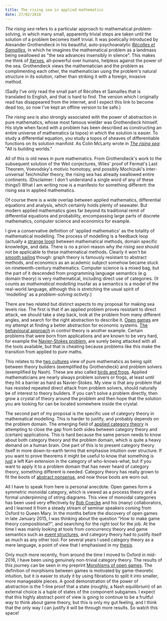 ```yaml
---
title: The rising sea in applied mathematics
date: 27/02/2018
---
```


*The rising sea* refers to a particular approach to mathematical problem-solving, in which many small, apparently trivial steps are taken until the solution of a problem becomes itself trivial. It was poetically introduced by Alexander Grothendieck in his beautiful, auto-psychoanalytic [*Récoltes et Samailles*](https://uberty.org/wp-content/uploads/2015/12/RS-grothendeick1.pdf), in which he imagines the mathematical problem as a landmass being swallowed as "the sea advances insensibly in silence". This makes me think of [Xerxes](https://en.wikipedia.org/wiki/Xerxes%27_pontoon_bridges), all-powerful over humans, helpless against the power of the sea. Grothendieck views the mathematician and the problem as complimenting each other, the mathematician using the problem's natural structure in its solution, rather than striking it with a foreign, invasive method.

(Sadly I've only read the small part of Récoltes et Samailles that is translated to English, and that is hard to find. The version which I originally read has disappeared from the internet, and I expect this link to become dead too, so now I've kept an offline version to be safe.)

*The rising sea* is also strongly associated with the power of abstraction in pure mathematics, whose most famous wielder was Grothendieck himself. His style when faced with a problem has been described as constructing an entire universe of mathematics (a topos) in which the solution is easier. To study a differential equation, you study a topos of sheaves of differentiable functions on its solution manifold. As Colin McLarty wrote in [*The rising sea*](https://www.landsburg.com/grothendieck/mclarty1.pdf): "All is building worlds."

All of this is old news in pure mathematics. From Grothendieck's work to the subsequent solution of the Weil conjectures, Wiles' proof of Fermat's Last Theorem, Voevodsky's motivic homotopy, and possibly Mochizuki's inter-universal Teichmüller theory, the rising sea has already swallowed entire continents. (Disclaimer: I don't understand a single word of any of these things!) What I am writing now is a manifesto for something different: the rising sea in applied mathematics.

Of course there is a wide overlap between applied mathematics, differential equations and analysis, which certainly holds plenty of seawater. But modern applied mathematics goes far beyond its traditional remit of differential equations and probability, encompassing large parts of discrete mathematics, computer science and economics for example.

I give a conservative definition of 'applied mathematics' as the totality of mathematical modelling. The process of modelling is a feedback loop (actually a [strange loop](https://en.wikipedia.org/wiki/Strange_loop)) between mathematical methods, domain specific knowledge, and data. There is no a priori reason why *the rising sea* should not be applicable to these mathematical methods. Clearly it won't be [smooth sailing](https://tvtropes.org/pmwiki/pmwiki.php/Main/StealthPun) though: graph theory is famously resistant to abstract methods, and economics as an academic subject somehow became stuck on nineteenth-century mathematics. Computer science is a mixed bag, but the part of it descended from programming language semantics (e.g. domain theory) is very mathematical, including direct use of categories. (It counts as *mathematical modelling* insofar as a semantics is a model of the real-world language, although this is stretching the usual spirit of 'modelling' as a *problem-solving activity*.)

There are two related but distinct aspects to my proposal for making sea levels rise. The first is that if an applied problem proves resistant to direct attack, we should take a step back, look at the problem from many different angles, and search for the right abstraction to describe it. [Open games](/posts/2017-09-29-first-look-at-open-games.html) are my attempt at finding a better abstraction for economic systems. [The behavioural approach](https://ieeexplore.ieee.org/document/4384643) in control theory is another example. Certain problems that were born from applications and are known to be very hard, for example the [Navier-Stokes problem](https://www.claymath.org/millennium/navier-stokes-equation/), are surely being attacked with all the tools available, but that is cheating because problems like this make the transition from applied to pure maths.

This relates to the [two cultures](https://www.dpmms.cam.ac.uk/~wtg10/2cultures.pdf) view of pure mathematics as being split between theory builders (exemplified by Grothendieck) and problem solvers (exemplified by Nash). These are also called [birds and frogs](https://www.ams.org/notices/200902/rtx090200212p.pdf). Applied mathematicians are nearly always problem solvers or frogs, at least until they hit a barrier as hard as Navier-Stokes. My view is that any problem that has resisted repeated direct attack from problem solvers, should naturally be of interest to theory builders. If you can't solve a problem directly, then grow a crystal of theory around the problem and then hope that the solution you are looking for can be located somewhere inside the crystal.

The second part of my proposal is the specific use of category theory in mathematical modelling. This is harder to justify, and probably depends on the problem domain. The emerging field of [applied category theory](https://www.appliedcategorytheory.org/) is attempting to close the gap from both sides between category theory and (certain) applications. This is hard because the same person needs to know about both category theory and the problem domain, which is quite a heavy demand on a human brain. One part of this is to present category theory itself in more down-to-earth terms that emphasise intuition over structure. If you want to prove theorems it might be useful to know that something is [just](https://x.com/_julesh_/status/926132380489998336) a left Kan extension in the category of who-knows-what, but if you want to apply it to a problem domain that has never heard of category theory, something different is needed. Category theory has really grown to fit the boots of [abstract nonsense](https://en.wikipedia.org/wiki/Abstract_nonsense), and now those boots are worn out.

All I have to speak from here is personal anecdote. Open games form a symmetric monoidal category, which is viewed as a process theory and a formal underpinning of string diagrams. This view of monoidal categories has been used very effectively by [Bob Coecke](https://www.cs.ox.ac.uk/people/bob.coecke/) and his (many) collaborators, and I learned it from a steady stream of seminar speakers coming from Oxford to Queen Mary. In the months before the discovery of open games in late January 2015, I was thinking about the question "How to make game theory compositional?", and searching for the right tool for the job. At the time I was mainly looking at tools from concurrency theory and game semantics such as [event structures](https://www.cs.ox.ac.uk/people/julian.gutierrez/web/lics14.pdf), and category theory had to justify itself as much as any other tool.  For several years I used category theory as a mere language, a point of view that I emphasised in my [thesis](/posts/2018-01-16-towards-compositional-game-theory.html).

Only much more recently, from around the time I moved to Oxford in mid-2016, I have been using genuinely non-trivial category theory. The results of this journey can be seen in my preprint [Morphisms of open games](https://arxiv.org/abs/1711.07059). The definition of morphisms between games is motivated by game-theoretic intuition, but it is easier to study it by using fibrations to split it into smaller, more manageable pieces. A good demonstration of the power of abstraction is the 1-line proof that a state (roughly, a Nash equilibrium) of an external choice is a tuple of states of the component subgames. I expect that this highly abstract point of view is going to continue to be a fruitful way to think about game theory, but this is only my gut feeling, and I think that the only way I can justify it will be through more results. So watch this space!
